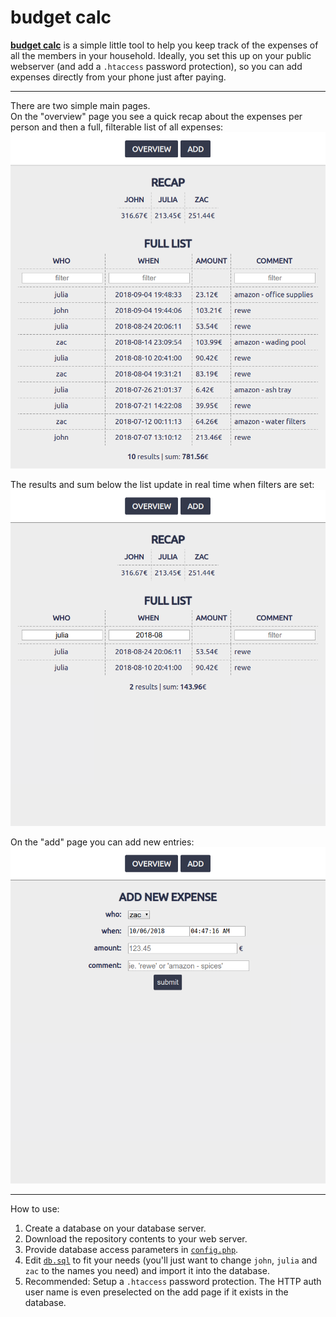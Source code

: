 # budget calc

**[budget calc](https://github.com/davidwinterstein/budget-calc)** is a simple little tool to help you keep track of the expenses of all the members in your household.  Ideally, you set this up on your public webserver (and add a `.htaccess` password protection), so you can add expenses directly from your phone just after paying.

---

There are two simple main pages.  
On the "overview" page you see a quick recap about the expenses per person and then a full, filterable list of all expenses:  
![Screenshot 'overview'](inc/img/screenshot_overview.png)

The results and sum below the list update in real time when filters are set:
![Screenshot 'overview filtered'](inc/img/screenshot_overview_filtered.png)

On the "add" page you can add new entries:  
![Screenshot 'add'](inc/img/screenshot_add.png)

---

How to use:
1. Create a database on your database server.
1. Download the repository contents to your web server.
1. Provide database access parameters in [`config.php`](config.php).
1. Edit [`db.sql`](db.sql) to fit your needs (you'll just want to change `john`, `julia` and `zac` to the names you need) and import it into the database.
1. Recommended: Setup a `.htaccess` password protection. The HTTP auth user name is even preselected on the add page if it exists in the database.
